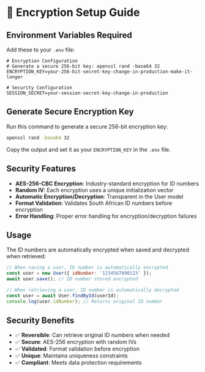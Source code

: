 # 🔐 Encryption Setup Guide

## Environment Variables Required

Add these to your `.env` file:

```env
# Encryption Configuration
# Generate a secure 256-bit key: openssl rand -base64 32
ENCRYPTION_KEY=your-256-bit-secret-key-change-in-production-make-it-longer

# Security Configuration  
SESSION_SECRET=your-session-secret-key-change-in-production
```

## Generate Secure Encryption Key

Run this command to generate a secure 256-bit encryption key:

```bash
openssl rand -base64 32
```

Copy the output and set it as your `ENCRYPTION_KEY` in the `.env` file.

## Security Features

- **AES-256-CBC Encryption**: Industry-standard encryption for ID numbers
- **Random IV**: Each encryption uses a unique initialization vector
- **Automatic Encryption/Decryption**: Transparent in the User model
- **Format Validation**: Validates South African ID numbers before encryption
- **Error Handling**: Proper error handling for encryption/decryption failures

## Usage

The ID numbers are automatically encrypted when saved and decrypted when retrieved:

```javascript
// When saving a user, ID number is automatically encrypted
const user = new User({ idNumber: '1234567890123' });
await user.save(); // ID number stored encrypted

// When retrieving a user, ID number is automatically decrypted
const user = await User.findById(userId);
console.log(user.idNumber); // Returns original ID number
```

## Security Benefits

- ✅ **Reversible**: Can retrieve original ID numbers when needed
- ✅ **Secure**: AES-256 encryption with random IVs
- ✅ **Validated**: Format validation before encryption
- ✅ **Unique**: Maintains uniqueness constraints
- ✅ **Compliant**: Meets data protection requirements
